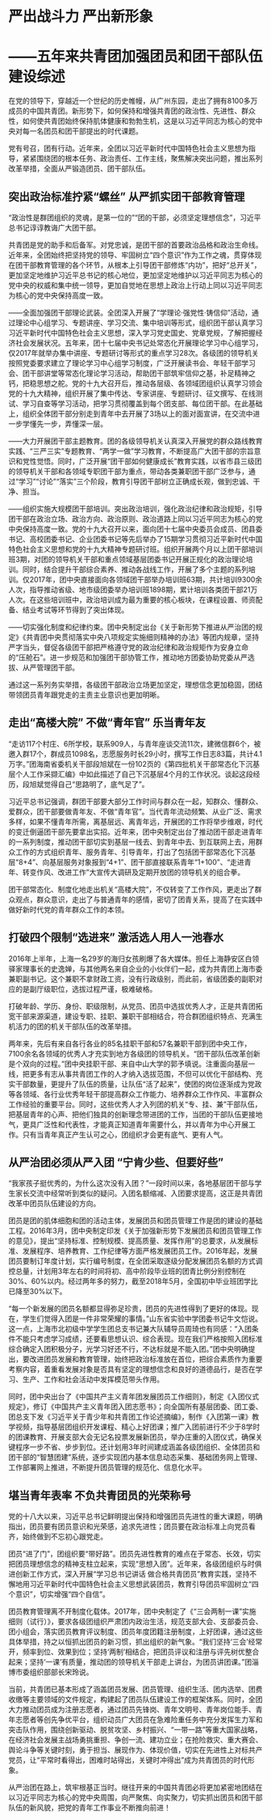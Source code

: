 # 严出战斗力 严出新形象
# ——五年来共青团加强团员和团干部队伍建设综述

在党的领导下，穿越近一个世纪的历史帷幔，从广州东园，走出了拥有8100多万成员的中国共青团。新形势下，如何保持和增强共青团的政治性、先进性、群众性，如何使共青团始终保持肌体健康和勃勃生机，这是以习近平同志为核心的党中央对每一名团员和团干部提出的时代课题。

党有号召，团有行动。近年来，全团以习近平新时代中国特色社会主义思想为指导，紧紧围绕团的根本任务、政治责任、工作主线，聚焦解决突出问题，推出系列改革举措，全面从严锻造团员、团干部队伍。

## 突出政治标准拧紧“螺丝” 从严抓实团干部教育管理

“政治性是群团组织的灵魂，是第一位的”“团的干部，必须坚定理想信念”，习近平总书记谆谆教诲广大团干部。

共青团是党的助手和后备军。对党忠诚，是团干部的首要政治品格和政治生命线。近年来，全团始终把坚持党的领导、牢固树立“四个意识”作为工作之魂，贯穿体现在团干部教育管理的各个环节，从根本上引导团干部修炼“内功”，把好“总开关”，更加坚定地维护习近平总书记的核心地位，更加坚定地维护以习近平同志为核心的党中央的权威和集中统一领导，更加自觉地在思想上政治上行动上同以习近平同志为核心的党中央保持高度一致。

——全面加强团干部理论武装。全团深入开展了“学理论·强党性·铸信仰”活动，通过理论中心组学习、专题讲座、学习交流、集中培训等形式，组织团干部认真学习习近平新时代中国特色社会主义思想，深入学习党史国史、党章党规，了解把握经济社会发展状况。五年来，团十七届中央书记处常态化开展理论学习中心组学习，仅2017年就举办集中讲座、专题研讨等形式的重点学习28次。各级团的领导机关按照党委要求建立了理论学习中心组学习制度，广泛开展读书会、年轻干部学习会、团干部讲堂等常态化理论学习活动，帮助团干部筑牢信仰之基，补足精神之钙，把稳思想之舵。党的十九大召开后，推动各层级、各领域团组织认真学习领会党的十九大精神，组织开展了集中传达、专家讲座、专题研讨、征文撰写、在线测试、学习自查等学习活动，把学习贯彻覆盖到每个团支部、每位团干部。在此基础上，组织全体团干部分别走到青年中去开展了3场以上的面对面宣讲，在交流中进一步学懂先一步，弄懂深一层。

——大力开展团干部主题教育。团的各级领导机关认真深入开展党的群众路线教育实践、“三严三实”专题教育、“两学一做”学习教育，不断提高广大团干部的宗旨意识和党性觉悟。同时，广泛开展“团干部如何健康成长”教育实践，以省市县三级团的领导机关干部和各领域专职团干部为重点，带动各类兼职团干部广泛参与，通过“学习”“讨论”“落实”三个阶段，教育引导团干部树立正确成长观，做到忠诚、干净、担当。

——组织实施大规模团干部培训。突出政治培训，强化政治纪律和政治规矩，引导团干部在政治立场、政治方向、政治原则、政治道路上同以习近平同志为核心的党中央保持高度一致。党的十九大召开以来，面向团十七届中央委员会成员、团县委书记、高校团委书记、企业团委书记等先后举办了15期学习贯彻习近平新时代中国特色社会主义思想和党的十九大精神专题研讨班。组织开展两个月以上团干部培训班3期，对团的领导机关干部和重点领域基层团委书记开展正规化的政治理论培训。同时，结合提升干部综合素养、推动各战线工作，开展了多个主题的系列培训。仅2017年，团中央直接面向各领域团干部举办培训班63期，共计培训9300余人次，指导推动省级、地市级团委举办培训班1898期，累计培训各类团干部21万人次。在这些培训班中，政治培训成为最为重要的核心板块，在课程设置、师资配备、结业考试等环节得到了突出体现。

——切实强化制度和纪律约束。团中央制定出台《关于新形势下推进从严治团的规定》《共青团中央贯彻落实中央八项规定实施细则精神的办法》等团内规章，坚持严字当头，督促各级团干部把严格遵守党的政治纪律和政治规矩作为安身立命的“压舱石”。进一步规范和加强团干部协管工作，推动地方团委协助党委从严选拔、从严管理团干部。

通过这一系列务实举措，各级团干部政治立场更加坚定，理想信念更加稳固，团结带领团员青年跟党走的主责主业意识也更加明晰。

## 走出“高楼大院” 不做“青年官” 乐当青年友

“走访117个村庄、6所学校，联系909人，与青年座谈交流11次，建微信群6个，被邀入群17个，群成员1098名，志愿服务时长29小时，撰写工作日志83篇，共计4.1万字。”团海南省委机关干部段旭斌在一份102页的《第四批机关干部常态化下沉基层个人工作采撷汇编》中如此描述了自己下沉基层4个月的工作状况。谈起这段经历，段旭斌觉得自己“思路明了，底气足了”。

习近平总书记强调，群团干部要大部分工作时间与群众在一起，知群众、懂群众、爱群众，团干部要做青年友、不做“青年官”。当代青年流动频繁、从业广泛、需求多样，如果不懂青年所需，离基层远、离青年远，开展团的工作将举步维艰，时代的变迁倒逼团干部先要拿出实招。近年来，团中央制定出台了推动团干部走进青年的一系列制度，推动团干部切实到基层一线去、到青年中去、到互联网上去，用群众工作的方式组织青年、服务青年、引导青年，打出了包括团干部常态化下沉基层“8+4”、向基层服务对象报到“4+1”、团干部直接联系青年“1+100”、“走进青年、转变作风、改进工作”大宣传大调研及定期开放团的领导机关的组合拳。

团干部常态化、制度化地走出机关“高楼大院”，不仅转变了工作作风，更走出了群众观点，群众意识，走出了与普通青年的感情，密切了团青关系，提高了在实践中做好新时代党的青年群众工作的本领。

## 打破四个限制“选进来” 激活选人用人一池春水

2016年上半年，上海一名29岁的海归女孩刷爆了各大媒体。担任上海静安区白领驿家理事长的史逸婵，与其他两名来自企业的小伙伴们一起，成为共青团上海市委兼职副书记。这个兼职不拿财政工资，没有行政级别，而此前，省级团委的副职对应的是副厅级职位，选拔过程严谨，极难破格。

打破年龄、学历、身份、职级限制，从党员、团员中选拔优秀人才，正是共青团拓宽干部来源渠道，建设专职、挂职、兼职干部相结合，符合群团组织特点、充满生机活力的团的机关干部队伍的改革举措。

两年来，先后有来自各行各业的85名挂职干部和57名兼职干部到团中央工作，7100余名各领域的优秀人才充实到地方各级团的领导机关。“团干部队伍改革创新是个双向的过程。”团中央挂职干部、来自中山大学的郭予填说。注重面向基层一线，把更多有志从事共青团工作的人才纳入选拔范围，不但可以优化干部结构、充实干部数量，更提升了队伍的质量，让队伍“活了起来”，使团的岗位逐渐成为党政等各领域、各行业优秀年轻干部提高群众工作能力、培养群众工作作风、丰富群众工作经验的重要平台。同时，这些优秀人才入列团的机关“专、挂、兼”干部队伍，把基层青年的心声、把他们独具的创新理念带进团的工作，当团的干部队伍更接地气，更具广泛性和代表性，才能真正知道青年需要什么，并以青年为中心开展工作。只有当青年真正产生认可之心，团组织才会更有底气、更有人气。

## 从严治团必须从严入团 “宁肯少些、但要好些”

“我家孩子挺优秀的，为什么这次没有入团？”一段时间以来，各地基层团干部与学生家长交流中经常听到类似的疑问。入团名额缩减、入团要求提高，这正是共青团改革中团员队伍建设的方向。

团员是团的肌体细胞和团的活动主体，发展团员和团员管理工作是团的建设的基础工程。2016年3月，团中央制定印发《关于加强新形势下发展团员和团员管理工作的意见》，提出“坚持标准、控制规模、提高质量、发挥作用”的总要求，从发展标准、发展程序、培养教育、工作纪律等方面严格发展团员工作。2016年起，发展团员要制订年度计划，实行编号制度，在全团采取逐级分配发展团员名额的方式调控总量，计划用3年左右的时间将初、高中阶段毕业班的团青比例分别控制在30%、60%以内。经过两年多的努力，截至2018年5月，全国初中毕业班团学比已降至30%以下。

“每一个新发展的团员名额都显得弥足珍贵，团员的先进性得到了更好的体现。现在，学生们觉得入团是一件非常荣耀的事情。”山东省实验中学团委书记牛文恺说。这一点，上海市北初级中学学生团总支书记兼大队辅导员周琦也有同感：“入团条件不能只考虑学习成绩，还要看思想认识、综合表现。现在我们严格按照入团标准综合确定入团积极分子，光学习好还不行，不达标就是不能入团。”团中央明确提出，要改进团员发展和教育管理，始终把政治标准放在首位，把综合素质作为重要考察内容，着重看发展对象是否具有坚定的理想信念和良好的道德品行，是否在学习、生产、工作和社会活动中发挥模范带头作用。

同时，团中央出台了《中国共产主义青年团发展团员工作细则》，制定《入团仪式规定》，修订《中国共产主义青年团入团志愿书》；向全国所有基层团委、团工委、团总支下发《习近平关于青少年和共青团工作论述摘编》，制作《入团第一课》教学视频，指导基层团组织开发课程、精心上好团课；推广入团前进行不少于8学时的团课教育、开展支部大会无记名投票发展新团员，举办庄重的入团仪式，确保关键程序一步不省、步步到位。还计划用3年时间建成涵盖各级团组织、全体团员和团干部的“智慧团建”系统，逐步实现团内基本信息动态采集、基础团务网上管理、工作部署网上推进，不断提升团员管理的规范化、信息化水平。

## 堪当青年表率 不负共青团员的光荣称号

党的十八大以来，习近平总书记鲜明提出保持和增强团员先进性的重大课题，明确指出，团员要有团员意识和光荣感，追求先进性；团员要在政治标准上向党员看齐，始终做到不忘初心跟党走。

团员“进了门”，团组织要“带好路”。团员先进性教育的难点在于常态、长效，切实把团员理想信念的精神支柱立起来，实现“思想入团”。近年来，各级团组织与时俱进创新工作方式，深入开展“学习总书记讲话 做合格共青团员”教育实践，坚持不懈地用习近平新时代中国特色社会主义思想武装团员，教育引导团员牢固树立“四个意识”，切实增强“四个自信”。

团员教育管理离不开制度化载体。2017年，团中央制定了《“三会两制一课”实施细则（试行）》，要求各级团组织严肃团内政治生活，规范支部大会、支部委员会、团小组会，落实团员教育评议制度、团员年度团籍注册制度，上好团课，通过这些具体举措，持之以恒抓出团员的新习惯，抓出组织的新气象。“我们坚持‘三会’经常开，频率到位、效果到位；坚持‘两制’相结合，把团员评议和注册与评先树优整合起来；坚持‘一课’有质量，推动团的领导机关干部走上讲台，为团员讲团课。”团淄博市委组织部部长宋玲说。

当前，共青团已基本形成了涵盖团员发展、团员管理、组织生活、团内选举、团费收缴等主要领域的文件规定，构建起了团员队伍建设工作的框架体系。同时，全团大力推动团员成为注册志愿者，通过团员先锋岗、青年文明号、青年岗位能手、青年志愿者等创先争优平台，组织动员广大团员在急难险重任务中充分发挥生力军和突击队作用，围绕创新驱动、脱贫攻坚、乡村振兴、“一带一路”等重大国家战略，在经济社会发展主战场勇挑重担、争创一流、建功立业；在抢险救灾、重大赛会、舆论斗争等关键时刻，勇于担当、展现作为、体现价值，切实在先进性上对标共产党员，让“平常时看得出，困难时站得出，关键时冲得出”成为共青团员的时代形象。

从严治团在路上，筑牢根基正当时。继往开来的中国共青团必将更加紧密地团结在以习近平同志为核心的党中央周围，向严聚焦、向实聚力，切实抓出团员和团干部队伍的新风貌，把党的青年工作事业不断推向前进！